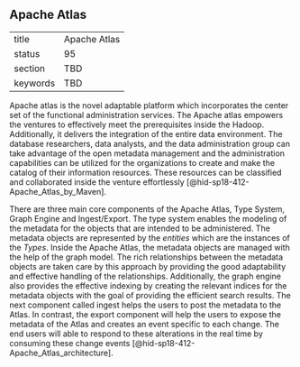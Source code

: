 ## Apache Atlas


|          |              |
| -------- | ------------ |
| title    | Apache Atlas |
| status   | 95           |
| section  | TBD          |
| keywords | TBD          |




Apache atlas is the novel adaptable platform which incorporates the
center set of the functional administration services. The Apache atlas
empowers the ventures to effectively meet the prerequisites inside the
Hadoop. Additionally, it delivers the integration of the entire data
environment. The database researchers, data analysts, and the data
administration group can take advantage of the open metadata management
and the administration capabilities can be utilized for the
organizations to create and make the catalog of their information
resources. These resources can be classified and collaborated inside the
venture effortlessly [@hid-sp18-412-Apache_Atlas_by_Maven].

There are three main core components of the Apache Atlas, Type System,
Graph Engine and Ingest/Export. The type system enables the modeling of
the metadata for the objects that are intended to be administered. The
metadata objects are represented by the *entities* which are the
instances of the *Types*. Inside the Apache Atlas, the metadata objects
are managed with the help of the graph model. The rich relationships
between the metadata objects are taken care by this approach by
providing the good adaptability and effective handling of the
relationships. Additionally, the graph engine also provides the
effective indexing by creating the relevant indices for the metadata
objects with the goal of providing the efficient search results. The
next component called ingest helps the users to post the metadata to the
Atlas. In contrast, the export component will help the users to expose
the metadata of the Atlas and creates an event specific to each change.
The end users will able to respond to these alterations in the real time
by consuming these change
events [@hid-sp18-412-Apache_Atlas_architecture].
